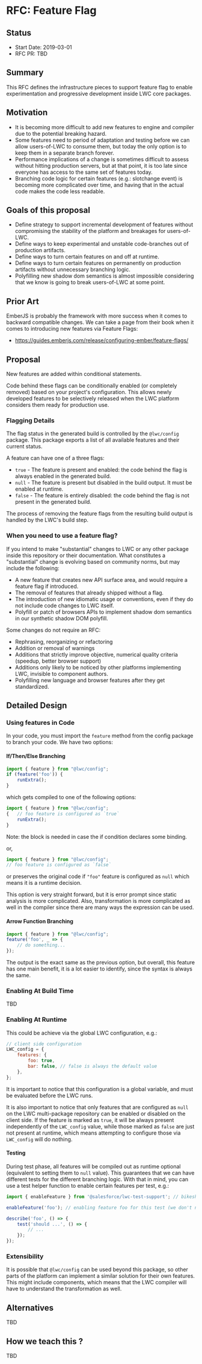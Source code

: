 # RFC: Feature Flag

## Status

- Start Date: 2019-03-01
- RFC PR: TBD

## Summary

This RFC defines the infrastructure pieces to support feature flag to enable experimentation and progressive development inside LWC core packages.

## Motivation

* It is becoming more difficult to add new features to engine and compiler due to the potential breaking hazard.
* Some features need to period of adaptation and testing before we can allow users-of-LWC to consume them, but today the only option is to keep them in a separate branch forever.
* Performance implications of a change is sometimes difficult to assess without hitting production servers, but at that point, it is too late since everyone has access to the same set of features today.
* Branching code logic for certain features (e.g.: slotchange event) is becoming more complicated over time, and having that in the actual code makes the code less readable.

## Goals of this proposal

* Define strategy to support incremental development of features without compromising the stability of the platform and breakages for users-of-LWC.
* Define ways to keep experimental and unstable code-branches out of production artifacts.
* Define ways to turn certain features on and off at runtime.
* Define ways to turn certain features on permanently on production artifacts without unnecessary branching logic.
* Polyfilling new shadow dom semantics is almost impossible considering that we know is going to break users-of-LWC at some point.

## Prior Art

EmberJS is probably the framework with more success when it comes to backward compatible changes. We can take a page from their book when it comes to introducing new features via Feature Flags:

* https://guides.emberjs.com/release/configuring-ember/feature-flags/

## Proposal

New features are added within conditional statements.

Code behind these flags can be conditionally enabled (or completely removed) based on your project's configuration. This allows newly developed features to be selectively released when the LWC platform considers them ready for production use.

### Flagging Details

The flag status in the generated build is controlled by the `@lwc/config` package. This package exports a list of all available features and their current status.

A feature can have one of a three flags:

* `true` - The feature is present and enabled: the code behind the flag is always enabled in the generated build.
* `null` - The feature is present but disabled in the build output. It must be enabled at runtime.
* `false` - The feature is entirely disabled: the code behind the flag is not present in the generated build.

The process of removing the feature flags from the resulting build output is handled by the LWC's build step.

### When you need to use a feature flag?

If you intend to make "substantial" changes to LWC or any other package inside this repository or their documentation. What constitutes a "substantial" change is evolving based on community norms, but may include the following:

* A new feature that creates new API surface area, and would require a feature flag if introduced.
* The removal of features that already shipped without a flag.
* The introduction of new idiomatic usage or conventions, even if they do not include code changes to LWC itself.
* Polyfill or patch of browsers APIs to implement shadow dom semantics in our synthetic shadow DOM polyfill.

Some changes do not require an RFC:

* Rephrasing, reorganizing or refactoring
* Addition or removal of warnings
* Additions that strictly improve objective, numerical quality criteria (speedup, better browser support)
* Additions only likely to be noticed by other platforms implementing LWC, invisible to component authors.
* Polyfilling new language and browser features after they get standardized.

## Detailed Design

### Using features in Code

In your code, you must import the `feature` method from the config package to branch your code. We have two options:

#### If/Then/Else Branching

```js
import { feature } from "@lwc/config";
if (feature('foo')) {
    runExtra();
}
```

which gets compiled to one of the following options:

```js
import { feature } from "@lwc/config";
{   // foo feature is configured as `true`
    runExtra();
}
```

Note: the block is needed in case the if condition declares some binding.

or,

```js
import { feature } from "@lwc/config";
// foo feature is configured as `false`
```

or preserves the original code if `"foo"` feature is configured as `null` which means it is a runtime decision.

This option is very straight forward, but it is error prompt since static analysis is more complicated. Also, transformation is more complicated as well in the compiler since there are many ways the expression can be used.

#### Arrow Function Branching

```js
import { feature } from "@lwc/config";
feature('foo', _ => {
    // do something...
});
```

The output is the exact same as the previous option, but overall, this feature has one main benefit, it is a lot easier to identify, since the syntax is always the same.

### Enabling At Build Time

TBD

### Enabling At Runtime

This could be achieve via the global LWC configuration, e.g.:

```js
// client side configuration
LWC_config = {
    features: {
        foo: true,
        bar: false, // false is always the default value
    },
};
```

It is important to notice that this configuration is a global variable, and must be evaluated before the LWC runs.

It is also important to notice that only features that are configured as `null` on the LWC multi-package repository can be enabled or disabled on the client side. If the feature is marked as `true`, it will be always present independently of the `LWC_config` value, while those marked as `false` are just not present at runtime, which means attempting to configure those via `LWC_config` will do nothing.

#### Testing

During test phase, all features will be compiled out as runtime optional (equivalent to setting them to `null` value). This guarantees that we can have different tests for the different branching logic. With that in mind, you can use a test helper function to enable certain features per test, e.g.:

```js
import { enableFeature } from '@salesforce/lwc-test-support'; // bikeshed required here

enableFeature('foo'); // enabling feature foo for this test (we don't need a way to disable them)

describe('foo', () => {
    test('should ...', () => {
        // ...
    });
});
```

### Extensibility

It is possible that `@lwc/config` can be used beyond this package, so other parts of the platform can implement a similar solution for their own features. This might include components, which means that the LWC compiler will have to understand the transformation as well.

## Alternatives

TBD

## How we teach this ?

TBD